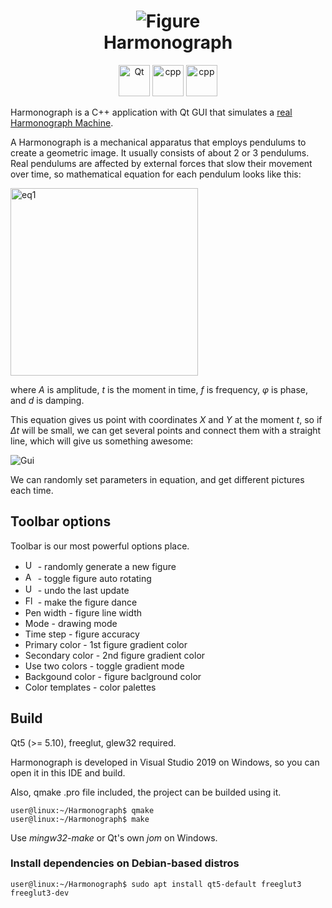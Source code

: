 <div align="center">
    <p>
        <h1>
            <img src="https://user-images.githubusercontent.com/38016689/106351546-13de3400-62ee-11eb-8dc0-76ed1daee4b9.png"
                 alt="Figure">
        </br>
        Harmonograph
        </h1>
    </p>
    <img src="https://user-images.githubusercontent.com/38016689/106370030-92c38300-6367-11eb-901a-0f604af8b833.png"
         alt="Qt"
         height="50">    
    <img src="https://user-images.githubusercontent.com/38016689/106370062-d8804b80-6367-11eb-8755-8ff3fe379093.png"
         alt="cpp"
         height="50">
    <img src="https://user-images.githubusercontent.com/38016689/106370456-395d5300-636b-11eb-902b-c0d4c4419d19.png"
         alt="cpp"
         height="50">
</div>
         
Harmonograph is a C++ application with Qt GUI that simulates a [real Harmonograph Machine](https://youtu.be/S92mZcNIS8w).

A Harmonograph is a mechanical apparatus that employs pendulums to create a geometric image. It usually consists of about 2 or 3 pendulums.
Real pendulums are affected by external forces that slow their movement over time, so mathematical equation for each pendulum looks like this:

<img src="https://user-images.githubusercontent.com/44650342/83406272-f41d0600-a416-11ea-88cc-4a3e1633c278.png"
     width="300"
     alt="eq1"/>
     
where _A_ is amplitude, _t_ is the moment in time, _f_ is frequency, _φ_ is phase, and _d_ is damping.

This equation gives us point with coordinates  _X_ and _Y_ at the moment _t_, so if _Δt_ will be small, we can get several points and connect
them with a straight line, which will give us something awesome:

![Gui](https://user-images.githubusercontent.com/38016689/106353471-cbc60e00-62fb-11eb-85a0-80facf180765.png)

We can randomly set parameters in equation, and get different pictures each time.

## Toolbar options
Toolbar is our most powerful options place.

* <img src="https://user-images.githubusercontent.com/38016689/106370489-880aed00-636b-11eb-9e57-a3d136525a3c.png"
       alt="Update"
       width="16"> - randomly generate a new figure
* <img src="https://user-images.githubusercontent.com/38016689/106370510-b4bf0480-636b-11eb-9ec2-0e8bc002a8f9.png"
       alt="AutoRotate"
       width="16"> - toggle figure auto rotating
* <img src="https://user-images.githubusercontent.com/38016689/106370536-dd46fe80-636b-11eb-829f-8e25d30c1328.png"
       alt="Undo"
       width="16"> - undo the last update
* <img src="https://user-images.githubusercontent.com/38016689/106370545-fea7ea80-636b-11eb-9efd-75b24b2aa0f7.png"
       alt="Flex"
       width="16"> - make the figure dance
* Pen width - figure line width
* Mode - drawing mode
* Time step - figure accuracy
* Primary color - 1st figure gradient color
* Secondary color - 2nd figure gradient color
* Use two colors - toggle gradient mode
* Backgound color - figure baclground color
* Color templates - color palettes

## Build
Qt5 (>= 5.10), freeglut, glew32 required.

Harmonograph is developed in Visual Studio 2019 on Windows, so you can open it in this IDE and build.

Also, qmake .pro file included, the project can be builded using it.

```console
user@linux:~/Harmonograph$ qmake
user@linux:~/Harmonograph$ make
```

Use _mingw32-make_ or Qt's own _jom_ on Windows.

### Install dependencies on Debian-based distros
```console
user@linux:~/Harmonograph$ sudo apt install qt5-default freeglut3 freeglut3-dev
```
